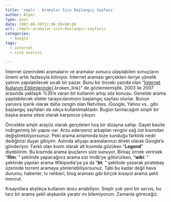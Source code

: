 ```yaml
---
title: 'smplr : Aramalar İçin Başlangıç Sayfası'
author: Alper
type: post
date: 2007-08-20T11:06:26+00:00
url: /smplr-aramalar-icin-baslangic-sayfasi/
categories:
  - Google
tags:
  - internet
  - site önerisi

---
```

İnternet üzerindeki aramaların ve aramalar sonucu ulaşılabilen sonuçların önemi artık fazlasıyla biliniyor. İnternet araması gerçekten ileriye yönelik yatırım yapılabilecek sıcak bir pazar. Bunu bir önceki yazıda olan &#8220;[İnternet Kullanım Eğilimlerinde][1]{.broken_link}&#8221; de gözlemlemiştik. 2003 ile 2007 arasında yaklaşık %35&#8217;e varan bir kullanım artışı söz konusu. Genelde arama yapılabilecek siteler tarayıcılarımızın başlangıç sayfası olurlar. Bunun yanısıra içerik olarak daha zengin olan Netvibes, iGoogle, Yahoo vs.. gibi başlangıç sayfaları da sıkça kullanılmaktadır. Bugün tanıtacağım smplr bir başka arama sitesi olarak karşımıza çıkıyor.

Öncelikle smplr arayüz olarak gerçekten hoş bir dizayna sahip. Gayet basite indirgenmiş bir yapısı var. Arzu ederseniz arkaplan rengini sağ üst kısımdan değiştirebiliyorsunuz. Peki arama anlamında bize sunduğu farklılık nedir dediğinizi duyar gibiyim. Aslında altyapı aramalarınızı direkt olarak Google&#8217;a gönderiyor. Farklı olan kısım olarak alt kısımda gözüken &#8220;**Legend**&#8221; diyebilirim. Bu kısımda arama ipuçlarını size sunuyor. Birkaç örnek verirsek &#8220;**film**: &#8221; şeklinde yapacağınız arama sizi Imdb&#8217;ye götürürken, &#8220;**wiki**: &#8221; şeklinde yapılan arama Wikipedia&#8217;ya ya da &#8220;**bt**: &#8221; şeklinde yazarak piratebay üzerinde torrent aramaya yönlenebiliyorsunuz. Tabi bu kadar değil hava durumu, haberler, tv rehberi, blog araması gibi birçok kısayol arama şekli mevcut.

Kısayollara alıştıkça kullanım dozu artabiliyor. Smplr çok yeni bir servis, bu tarz bir arama şekli alışkanlık yaratır mı bilemiyorum. Zamanla göreceğiz.

 [1]: https://www.murekkep.org/internet-kullanim-egilimleri-394